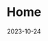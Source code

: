 ---
title: 'Home'
date: 2023-10-24
type: landing
sections:
  - block: resume-biography
    content:
      username: admin
    design:
      spacing:
        padding: [0, 0, 0, 0]
      biography:
        style: 'text-align: justify; font-size: 0.8em;'
  - block: collection
    content:
      title: ''
      count: 1
      filters:
        folders:
          - Blog
    design:
      spacing:
        padding: ['3rem', 0, '3rem', 0]

  - block: accomplishments
    content:
      title: 'Achievements'
      summary: The work that I have done has received appreciation
      filters:
        folders:
          - achievements
    design:
      spacing:
        padding: [0, 0, 0, 0]
      view: card

  - block: collection
    content:
      title: Academic
      subtitle: ''
      summary: Latest scientific articles published
      filters:
        folders:
          - academic
      count: 2
    design:
      spacing:
        padding: [0, 0, 0, 0]

  - block: accomplishments
    content:
      title: 'آخر المنشورات'
      filters:
        folders:
          - blog
    design:
      spacing:
        padding: [0, 0, 0, 0]
      view: card

  - block: collection
    content:
      title: projects
      summary: some of my project is listed here.
      filters:
        folders:
          - projects
    design:
      spacing:
        padding: ['3rem', 0, '6rem', 0]
---